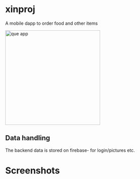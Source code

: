 # xinproj
A mobile dapp to order food and other items


<img src="https://user-images.githubusercontent.com/41366455/171731931-f6857166-3bfe-462c-957e-6a675e393d02.png" alt="que app" width="300"/> 

## Data handling
The backend data is stored on firebase- for login/pictures etc.

# Screenshots

